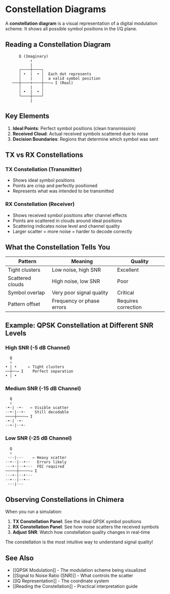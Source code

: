 # Constellation Diagrams

A **constellation diagram** is a visual representation of a digital modulation scheme. It shows all possible symbol positions in the I/Q plane.

## Reading a Constellation Diagram

```
      Q (Imaginary)
           ↑
           |
      ┌────┼────┐
      │ •  |  • │  Each dot represents
      │    |    │  a valid symbol position
   ───┼────+────┼───→ I (Real)
      │    |    │
      │ •  |  • │
      └────┼────┘
           |
```

## Key Elements

1. **Ideal Points**: Perfect symbol positions (clean transmission)
2. **Received Cloud**: Actual received symbols scattered due to noise
3. **Decision Boundaries**: Regions that determine which symbol was sent

## TX vs RX Constellations

### TX Constellation (Transmitter)
- Shows ideal symbol positions
- Points are crisp and perfectly positioned
- Represents what was intended to be transmitted

### RX Constellation (Receiver)
- Shows received symbol positions after channel effects
- Points are scattered in clouds around ideal positions
- Scattering indicates noise level and channel quality
- Larger scatter = more noise = harder to decode correctly

## What the Constellation Tells You

| Pattern | Meaning | Quality |
|---------|---------|---------|
| Tight clusters | Low noise, high SNR | Excellent |
| Scattered clouds | High noise, low SNR | Poor |
| Symbol overlap | Very poor signal quality | Critical |
| Pattern offset | Frequency or phase errors | Requires correction |

## Example: QPSK Constellation at Different SNR Levels

### High SNR (-5 dB Channel)
```
  Q
  ↑
• | •     ← Tight clusters
──┼──→ I    Perfect separation
• | •
```

### Medium SNR (-15 dB Channel)
```
  Q
  ↑
◦•◦| ◦•◦   ← Visible scatter
◦◦•◦|◦◦•◦    Still decodable
────┼────→ I
◦•◦| ◦•◦
◦◦•◦|◦◦•◦
```

### Low SNR (-25 dB Channel)
```
  Q
  ↑
 ◦◦◦|◦◦◦    ← Heavy scatter
◦◦•◦◦|◦◦•◦◦   Errors likely
◦◦◦•◦|◦◦•◦◦◦  FEC required
─────┼─────→ I
◦◦◦•◦|◦◦•◦◦◦
◦◦•◦◦|◦◦•◦◦
 ◦◦◦|◦◦◦
```

## Observing Constellations in Chimera

When you run a simulation:

1. **TX Constellation Panel**: See the ideal QPSK symbol positions
2. **RX Constellation Panel**: See how noise scatters the received symbols
3. **Adjust SNR**: Watch how constellation quality changes in real-time

The constellation is the most intuitive way to understand signal quality!

## See Also

- [[QPSK Modulation]] - The modulation scheme being visualized
- [[Signal to Noise Ratio (SNR)]] - What controls the scatter
- [[IQ Representation]] - The coordinate system
- [[Reading the Constellation]] - Practical interpretation guide

